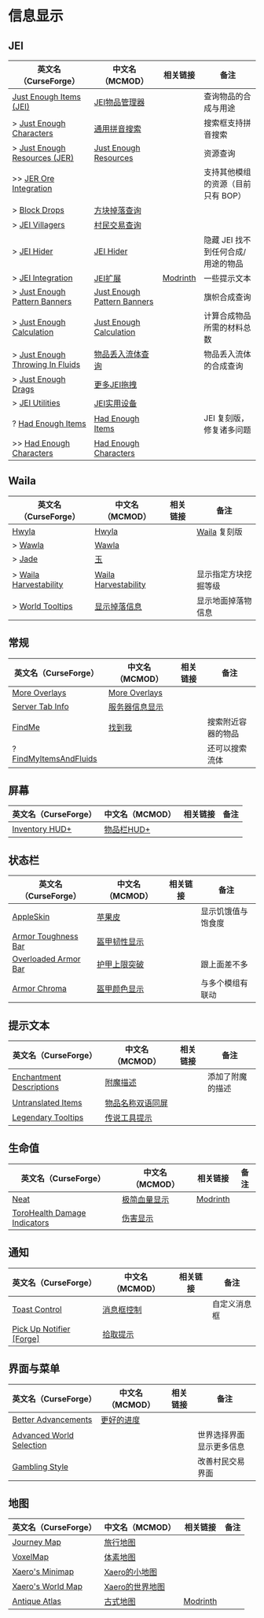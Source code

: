 # 信息显示

## JEI

| 英文名（CurseForge）                                                                                      | 中文名（MCMOD）                                                     | 相关链接                                             | 备注                               |
| --------------------------------------------------------------------------------------------------------- | ------------------------------------------------------------------- | ---------------------------------------------------- | ---------------------------------- |
| [Just Enough Items (JEI)](https://www.curseforge.com/minecraft/mc-mods/jei)                               | [JEI物品管理器](https://www.mcmod.cn/class/459.html)                |                                                      | 查询物品的合成与用途               |
| > [Just Enough Characters](https://www.curseforge.com/minecraft/mc-mods/just-enough-characters)           | [通用拼音搜索](https://www.mcmod.cn/class/840.html)                 |                                                      | 搜索框支持拼音搜索                 |
| > [Just Enough Resources (JER)](https://www.curseforge.com/minecraft/mc-mods/just-enough-resources-jer)   | [Just Enough Resources](https://www.mcmod.cn/class/855.html)        |                                                      | 资源查询                           |
| >> [JER Ore Integration](https://www.curseforge.com/minecraft/mc-mods/jer-ore-integration)                |                                                                     |                                                      | 支持其他模组的资源（目前只有 BOP） |
| > [Block Drops](https://www.curseforge.com/minecraft/mc-mods/block-drops-jei-addon)                       | [方块掉落查询](https://www.mcmod.cn/class/997.html)                 |                                                      |                                    |
| > [JEI Villagers](https://www.curseforge.com/minecraft/mc-mods/jei-villagers)                             | [村民交易查询](https://www.mcmod.cn/class/2143.html)                |                                                      |                                    |
| > [JEI Hider](https://www.curseforge.com/minecraft/mc-mods/jei-hider)                                     | [JEI Hider](https://www.mcmod.cn/class/1754.html)                   |                                                      | 隐藏 JEI 找不到任何合成/用途的物品 |
| > [JEI Integration](https://www.curseforge.com/minecraft/mc-mods/jei-integration)                         | [JEI扩展](https://www.mcmod.cn/class/2077.html)                     | [Modrinth](https://modrinth.com/mod/jei-integration) | 一些提示文本                       |
| > [Just Enough Pattern Banners](https://www.curseforge.com/minecraft/mc-mods/just-enough-pattern-banners) | [Just Enough Pattern Banners](https://www.mcmod.cn/class/1273.html) |                                                      | 旗帜合成查询                       |
| > [Just Enough Calculation](https://www.curseforge.com/minecraft/mc-mods/just-enough-calculation)         | [Just Enough Calculation](https://www.mcmod.cn/class/3643.html)     |                                                      | 计算合成物品所需的材料总数         |
| > [Just Enough Throwing In Fluids](https://www.curseforge.com/minecraft/mc-mods/jetif)                    | [物品丢入流体查询](https://www.mcmod.cn/class/2094.html)            |                                                      | 物品丢入流体的合成查询             |
| > [Just Enough Drags](https://www.curseforge.com/minecraft/mc-mods/just-enough-drags)                     | [更多JEI拖拽](https://www.mcmod.cn/class/3626.html)                 |                                                      |                                    |
| > [JEI Utilities](https://www.curseforge.com/minecraft/mc-mods/jei-utilities)                             | [JEI实用设备](https://www.mcmod.cn/class/6172.html)                 |                                                      |                                    |
| ? [Had Enough Items](https://www.curseforge.com/minecraft/mc-mods/had-enough-items)                       | [Had Enough Items](https://www.mcmod.cn/class/5881.html)            |                                                      | JEI 复刻版，修复诸多问题           |
| >> [Had Enough Characters](https://www.curseforge.com/minecraft/mc-mods/had-enough-characters)            | [Had Enough Characters](https://www.mcmod.cn/class/6980.html)       |                                                      |                                    |

## Waila

| 英文名（CurseForge）                                                                        | 中文名（MCMOD）                                             | 相关链接 | 备注                                                               |
| ------------------------------------------------------------------------------------------- | ----------------------------------------------------------- | -------- | ------------------------------------------------------------------ |
| [Hwyla](https://www.curseforge.com/minecraft/mc-mods/hwyla)                                 | [Hwyla](https://www.mcmod.cn/class/668.html)                |          | [Waila](https://www.curseforge.com/minecraft/mc-mods/waila) 复刻版 |
| > [Wawla](https://www.curseforge.com/minecraft/mc-mods/wawla-what-are-we-looking-at)        | [Wawla](https://www.mcmod.cn/class/1201.html)               |          |                                                                    |
| > [Jade](https://www.curseforge.com/minecraft/mc-mods/jade)                                 | [玉](https://www.mcmod.cn/class/3482.html)                  |          |                                                                    |
| > [Waila Harvestability](https://www.curseforge.com/minecraft/mc-mods/waila-harvestability) | [Waila Harvestability](https://www.mcmod.cn/class/666.html) |          | 显示指定方块挖掘等级                                               |
| > [World Tooltips](https://www.curseforge.com/minecraft/mc-mods/world-tooltips)             | [显示掉落信息](https://www.mcmod.cn/class/2682.html)        |          | 显示地面掉落物信息                                                 |

## 常规

| 英文名（CurseForge）                                                                        | 中文名（MCMOD）                                        | 相关链接 | 备注               |
| ------------------------------------------------------------------------------------------- | ------------------------------------------------------ | -------- | ------------------ |
| [More Overlays](https://www.curseforge.com/minecraft/mc-mods/more-overlays)                 | [More Overlays](https://www.mcmod.cn/class/2597.html)  |          |                    |
| [Server Tab Info](https://www.curseforge.com/minecraft/mc-mods/server-tab-info)             | [服务器信息显示](https://www.mcmod.cn/class/2717.html) |          |                    |
| [FindMe](https://www.curseforge.com/minecraft/mc-mods/findme)                               | [找到我](https://www.mcmod.cn/class/2156.html)         |          | 搜索附近容器的物品 |
| ? [FindMyItemsAndFluids](https://www.curseforge.com/minecraft/mc-mods/findmyitemsandfluids) |                                                        |          | 还可以搜索流体     |

## 屏幕

| 英文名（CurseForge）                                                               | 中文名（MCMOD）                                    | 相关链接 | 备注 |
| ---------------------------------------------------------------------------------- | -------------------------------------------------- | -------- | ---- |
| [Inventory HUD+](https://www.curseforge.com/minecraft/mc-mods/inventory-hud-forge) | [物品栏HUD+](https://www.mcmod.cn/class/3395.html) |          |      |

## 状态栏

| 英文名（CurseForge）                                                                      | 中文名（MCMOD）                                      | 相关链接 | 备注               |
| ----------------------------------------------------------------------------------------- | ---------------------------------------------------- | -------- | ------------------ |
| [AppleSkin](https://www.curseforge.com/minecraft/mc-mods/appleskin)                       | [苹果皮](https://www.mcmod.cn/class/744.html)        |          | 显示饥饿值与饱食度 |
| [Armor Toughness Bar](https://www.curseforge.com/minecraft/mc-mods/armor-toughness-bar)   | [盔甲韧性显示](https://www.mcmod.cn/class/2964.html) |          |                    |
| [Overloaded Armor Bar](https://www.curseforge.com/minecraft/mc-mods/overloaded-armor-bar) | [护甲上限突破](https://www.mcmod.cn/class/3131.html) |          | 跟上面差不多       |
| [Armor Chroma](https://www.curseforge.com/minecraft/mc-mods/armor-chroma)                 | [盔甲颜色显示](https://www.mcmod.cn/class/3164.html) |          | 与多个模组有联动   |

## 提示文本

| 英文名（CurseForge）                                                                              | 中文名（MCMOD）                                          | 相关链接 | 备注             |
| ------------------------------------------------------------------------------------------------- | -------------------------------------------------------- | -------- | ---------------- |
| [Enchantment Descriptions](https://www.curseforge.com/minecraft/mc-mods/enchantment-descriptions) | [附魔描述](https://www.mcmod.cn/class/1945.html)         |          | 添加了附魔的描述 |
| [Untranslated Items](https://www.curseforge.com/minecraft/mc-mods/untranslated-items)             | [物品名称双语同屏](https://www.mcmod.cn/class/3055.html) |          |                  |
| [Legendary Tooltips](https://www.curseforge.com/minecraft/mc-mods/legendary-tooltips)             | [传说工具提示](https://www.mcmod.cn/class/5396.html)     |          |                  |

## 生命值

| 英文名（CurseForge）                                                                                      | 中文名（MCMOD）                                     | 相关链接                                  | 备注 |
| --------------------------------------------------------------------------------------------------------- | --------------------------------------------------- | ----------------------------------------- | ---- |
| [Neat](https://www.curseforge.com/minecraft/mc-mods/neat)                                                 | [极简血量显示](https://www.mcmod.cn/class/619.html) | [Modrinth](https://modrinth.com/mod/neat) |      |
| [ToroHealth Damage Indicators](https://www.curseforge.com/minecraft/mc-mods/torohealth-damage-indicators) | [伤害显示](https://www.mcmod.cn/class/1015.html)    |                                           |      |

## 通知

| 英文名（CurseForge）                                                                      | 中文名（MCMOD）                                    | 相关链接 | 备注         |
| ----------------------------------------------------------------------------------------- | -------------------------------------------------- | -------- | ------------ |
| [Toast Control](https://www.curseforge.com/minecraft/mc-mods/toast-control)               | [消息框控制](https://www.mcmod.cn/class/1758.html) |          | 自定义消息框 |
| [Pick Up Notifier [Forge]](https://www.curseforge.com/minecraft/mc-mods/pick-up-notifier) | [拾取提示](https://www.mcmod.cn/class/5216.html)   |          |              |

## 界面与菜单

| 英文名（CurseForge）                                                                              | 中文名（MCMOD）                                    | 相关链接 | 备注                     |
| ------------------------------------------------------------------------------------------------- | -------------------------------------------------- | -------- | ------------------------ |
| [Better Advancements](https://www.curseforge.com/minecraft/mc-mods/better-advancements)           | [更好的进度](https://www.mcmod.cn/class/1530.html) |          |                          |
| [Advanced World Selection](https://www.curseforge.com/minecraft/mc-mods/advanced-world-selection) |                                                    |          | 世界选择界面显示更多信息 |
| [Gambling Style](https://www.curseforge.com/minecraft/mc-mods/gambling-style)                     |                                                    |          | 改善村民交易界面         |

## 地图

| 英文名（CurseForge）                                                               | 中文名（MCMOD）                                         | 相关链接                                           | 备注 |
| ---------------------------------------------------------------------------------- | ------------------------------------------------------- | -------------------------------------------------- | ---- |
| [Journey Map](https://www.curseforge.com/minecraft/mc-mods/journeymap)             | [旅行地图](https://www.mcmod.cn/class/198.html)         |                                                    |      |
| [VoxelMap](https://www.curseforge.com/minecraft/mc-mods/voxelmap)                  | [体素地图](https://www.mcmod.cn/class/981.html)         |                                                    |      |
| [Xaero's Minimap](https://www.curseforge.com/minecraft/mc-mods/xaeros-minimap)     | [Xaero的小地图](https://www.mcmod.cn/class/1701.html)   |                                                    |      |
| [Xaero's World Map](https://www.curseforge.com/minecraft/mc-mods/xaeros-world-map) | [Xaero的世界地图](https://www.mcmod.cn/class/1483.html) |                                                    |      |
| [Antique Atlas](https://www.curseforge.com/minecraft/mc-mods/antique-atlas)        | [古式地图](https://www.mcmod.cn/class/1308.html)        | [Modrinth](https://modrinth.com/mod/antique-atlas) |      |
